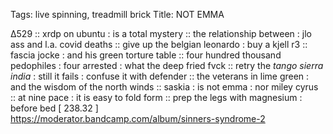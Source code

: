 Tags: live spinning, treadmill brick
Title: NOT EMMA  
  
∆529 :: xrdp on ubuntu : is a total mystery :: the relationship between : jlo ass and l.a. covid deaths :: give up the belgian leonardo : buy a kjell r3 :: fascia jocke : and his green torture table :: four hundred thousand pedophiles : four arrested : what the deep fried fvck :: retry the _tango sierra india_ : still it fails : confuse it with defender :: the veterans in lime green : and the wisdom of the north winds :: saskia : is not emma : nor miley cyrus :: at nine pace : it is easy to fold form :: prep the legs with magnesium : before bed 
[ 238.32 ]  
<https://moderator.bandcamp.com/album/sinners-syndrome-2>  
